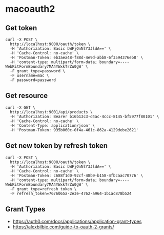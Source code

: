 # macoauth2

## Get token

```curl
curl -X POST \
  http://localhost:9000/oauth/token \
  -H 'Authorization: Basic bWFjOnNlY3JldA==' \
  -H 'Cache-Control: no-cache' \
  -H 'Postman-Token: eb3aea48-f88d-4e9d-abb8-6f3594376eb8' \
  -H 'content-type: multipart/form-data; boundary=----WebKitFormBoundary7MA4YWxkTrZu0gW' \
  -F grant_type=password \
  -F username=mac \
  -F password=password
```

## Get resource 
```curl
curl -X GET \
  http://localhost:9001/api/products \
  -H 'Authorization: Bearer b16b13c3-d4ac-4ccc-8145-bf5977f80101' \
  -H 'Cache-Control: no-cache' \
  -H 'Content-Type: application/json' \
  -H 'Postman-Token: 935b060c-0f4a-461c-862a-4129debe2621'
```

## Get new token by refresh token
```curl
curl -X POST \
  http://localhost:9000/oauth/token \
  -H 'Authorization: Basic bWFjOnNlY3JldA==' \
  -H 'Cache-Control: no-cache' \
  -H 'Postman-Token: c688f1d0-92cf-48b9-b158-4fbcaac70776' \
  -H 'content-type: multipart/form-data; boundary=----WebKitFormBoundary7MA4YWxkTrZu0gW' \
  -F grant_type=refresh_token \
  -F refresh_token=7676065a-2e3e-4762-a964-1b1ac878b524
```

## Grant Types 
- https://auth0.com/docs/applications/application-grant-types
- https://alexbilbie.com/guide-to-oauth-2-grants/
